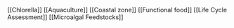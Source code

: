 [[Chlorella]]
[[Aquaculture]]
[[Coastal zone]]
[[Functional food]]
[[Life Cycle Assessment]]
[[Microalgal Feedstocks]]
